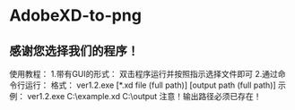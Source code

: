# AdobeXD-to-png
感谢您选择我们的程序！
-------------------
使用教程：
  1.带有GUI的形式：
    双击程序运行并按照指示选择文件即可
  2.通过命令行运行：
    格式：   ver1.2.exe [*.xd file (full path)] [output path (full path)]
    示例：   ver1.2.exe C:\example.xd C:\output
    注意！输出路径必须已存在！
